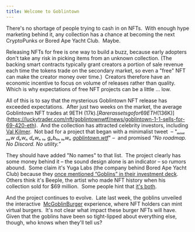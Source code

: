 ```yaml
---
title: Welcome to Goblintown
---
```

There's no shortage of people trying to cash in on NFTs.  With enough hype marketing behind it, any collection has a chance at becoming the next CryptoPunks or Bored Ape Yacht Club.  Maybe.

Releasing NFTs for free is one way to build a buzz, because early adopters don't take any risk in picking items from an unknown collection. (The backing smart contracts typically grant creators a portion of sale revenue each time the tokens trade on the secondary market, so even a "free" NFT can make the creator money over time.)  Creators therefore have an economic incentive to focus on volume of releases rather than quality.  Which is why expectations of free NFT projects can be a little … low.

All of this is to say that the mysterious Goblintown NFT release has exceeded expectations.  After just two weeks on the market, the average Goblintown NFT trades at 9ETH ($17k). [Rarer assets go for 69ETH ($136K)](https://luckytrader.com/nft/goblintownwtf/news/goblintown-1-1-sells-for-69-420-eth).  And the collection has attracted celebrity investors, including [Val Kilmer](https://twitter.com/KampKilmer/status/1531095911773851648).  Not bad for a project that began with a minimalist tweet  – "_ₘᵢₙₜ ₙₒw dₒwₙ dₒwₙ ₜₒ gₒbₗᵢₙ ₜₒwₙ_ [_goblintown.wtf_](http://goblintown.wtf)" –  and promised _“No roadmap. No Discord. No utility.”_

They should have added "No names" to that list.  The project clearly has some money behind it – the sound design alone is an indicator – so rumors abound.  Some claim it's Yuga Labs (the company behind Bored Ape Yacht Club) because they [once mentioned “Goblins” in their investment deck](https://twitter.com/dv0603/status/1532970531380572161). Others think it's Beeple, the artist who made NFT history when his collection sold for $69 million.  Some people hint that [it's both](https://twitter.com/GordonGoner/status/1533345073559134208).  

And the project continues to evolve.  Late last week, the goblins unveiled the interactive  [McGoblinBurger](https://goblintown.wtf/mcgoblin/) experience, where NFT holders can mint virtual burgers.  It's not clear what impact these burger NFTs will have.  Given that the goblins have been so tight-lipped about everything else, though, who knows when they'll tell us?
